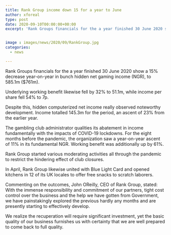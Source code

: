 ```yaml
---
title: Rank Group income down 15 for a year to June
author: xforeal 
type: post
date: 2020-09-10T00:00:00+00:00
excerpt: 'Rank Groups financials for the a year finished 30 June 2020 show a 15&amp;percnt; decrease year-on-year in bunch hidden net gaming income (NGR), to 585 '


image : images/news/2020/09/RankGroup.jpg
categories:
  - news

---
```

Rank Groups financials for the a year finished 30 June 2020 show a 15&percnt; decrease year-on-year in bunch hidden net gaming income (NGR), to 585.1m ($761m). 

Underlying working benefit likewise fell by 32&percnt; to 51.1m, while income per share fell 54&percnt; to 7p. 

Despite this, hidden computerized net income really observed noteworthy development. Income totalled 145.3m for the period, an ascent of 23&percnt; from the earlier year. 

The gambling club administrator qualities its abatement in income fundamentally with the impacts of COVID-19 lockdowns. For the eight months before the pandemic, the organization saw a year-on-year ascent of 11&percnt; in its fundamental NGR. Working benefit was additionally up by 61&percnt;. 

Rank Group started various moderating activities all through the pandemic to restrict the hindering effect of club closures. 

In April, Rank Group likewise united with Blue Light Card and opened kitchens in 12 of its UK locales to offer free snacks to scratch laborers. 

Commenting on the outcomes, John OReilly, CEO of Rank Group, stated: With the immense responsibility and commitment of our partners, tight cost control over the business and the help we have gotten from Government, we have painstakingly explored the previous hardly any months and are presently starting to effectively develop. 

We realize the recuperation will require significant investment, yet the basic quality of our business furnishes us with certainty that we are well prepared to come back to full quality.